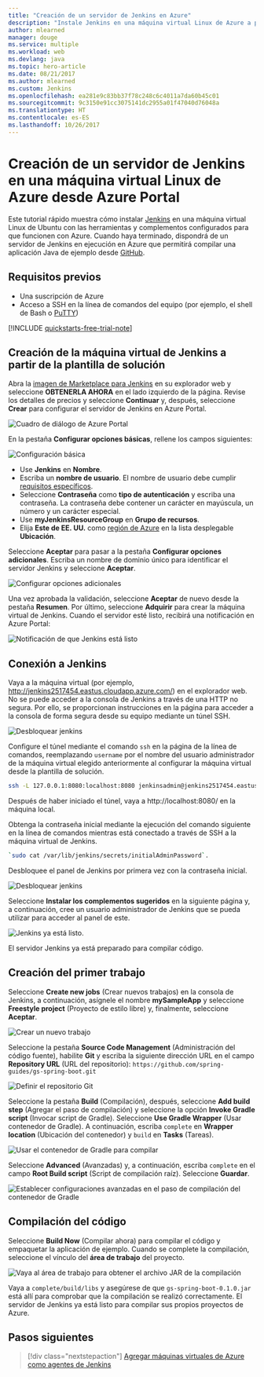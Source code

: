 ```yaml
---
title: "Creación de un servidor de Jenkins en Azure"
description: "Instale Jenkins en una máquina virtual Linux de Azure a partir de la plantilla de solución de Jenkins y genere una aplicación Java de ejemplo."
author: mlearned
manager: douge
ms.service: multiple
ms.workload: web
ms.devlang: java
ms.topic: hero-article
ms.date: 08/21/2017
ms.author: mlearned
ms.custom: Jenkins
ms.openlocfilehash: ea281e9c83bb37f78c248c6c4011a7da60b45c01
ms.sourcegitcommit: 9c3150e91cc3075141dc2955a01f47040d76048a
ms.translationtype: HT
ms.contentlocale: es-ES
ms.lasthandoff: 10/26/2017
---
```

# <a name="create-a-jenkins-server-on-an-azure-linux-vm-from-the-azure-portal"></a>Creación de un servidor de Jenkins en una máquina virtual Linux de Azure desde Azure Portal

Este tutorial rápido muestra cómo instalar [Jenkins](https://jenkins.io) en una máquina virtual Linux de Ubuntu con las herramientas y complementos configurados para que funcionen con Azure. Cuando haya terminado, dispondrá de un servidor de Jenkins en ejecución en Azure que permitirá compilar una aplicación Java de ejemplo desde [GitHub](https://github.com).

## <a name="prerequisites"></a>Requisitos previos

* Una suscripción de Azure
* Acceso a SSH en la línea de comandos del equipo (por ejemplo, el shell de Bash o [PuTTY](http://www.putty.org/))

[!INCLUDE [quickstarts-free-trial-note](../../includes/quickstarts-free-trial-note.md)]

## <a name="create-the-jenkins-vm-from-the-solution-template"></a>Creación de la máquina virtual de Jenkins a partir de la plantilla de solución

Abra la [imagen de Marketplace para Jenkins](https://azuremarketplace.microsoft.com/marketplace/apps/azure-oss.jenkins?tab=Overview) en su explorador web y seleccione **OBTENERLA AHORA** en el lado izquierdo de la página. Revise los detalles de precios y seleccione **Continuar** y, después, seleccione **Crear** para configurar el servidor de Jenkins en Azure Portal. 
   
![Cuadro de diálogo de Azure Portal](./media/install-jenkins-solution-template/ap-create.png)

En la pestaña **Configurar opciones básicas**, rellene los campos siguientes:

![Configuración básica](./media/install-jenkins-solution-template/ap-basic.png)

* Use **Jenkins** en **Nombre**.
* Escriba un **nombre de usuario**. El nombre de usuario debe cumplir [requisitos específicos](/azure/virtual-machines/linux/faq#what-are-the-username-requirements-when-creating-a-vm).
* Seleccione **Contraseña** como **tipo de autenticación** y escriba una contraseña. La contraseña debe contener un carácter en mayúscula, un número y un carácter especial.
* Use **myJenkinsResourceGroup** en **Grupo de recursos**.
* Elija **Este de EE. UU.** como [región de Azure](https://azure.microsoft.com/regions/?ref=microsoft.com&utm_source=microsoft.com&utm_medium=docs&utm_campaign=visualstudio) en la lista desplegable **Ubicación**.

Seleccione **Aceptar** para pasar a la pestaña **Configurar opciones adicionales**. Escriba un nombre de dominio único para identificar el servidor Jenkins y seleccione **Aceptar**.

![Configurar opciones adicionales](./media/install-jenkins-solution-template/ap-addtional.png)  

 Una vez aprobada la validación, seleccione **Aceptar** de nuevo desde la pestaña **Resumen**. Por último, seleccione **Adquirir** para crear la máquina virtual de Jenkins. Cuando el servidor esté listo, recibirá una notificación en Azure Portal:   

![Notificación de que Jenkins está listo](./media/install-jenkins-solution-template/jenkins-deploy-notification-ready.png)

## <a name="connect-to-jenkins"></a>Conexión a Jenkins

Vaya a la máquina virtual (por ejemplo, http://jenkins2517454.eastus.cloudapp.azure.com/) en el explorador web. No se puede acceder a la consola de Jenkins a través de una HTTP no segura. Por ello, se proporcionan instrucciones en la página para acceder a la consola de forma segura desde su equipo mediante un túnel SSH.

![Desbloquear jenkins](./media/install-jenkins-solution-template/jenkins-ssh-instructions.png)

Configure el túnel mediante el comando `ssh` en la página de la línea de comandos, reemplazando `username` por el nombre del usuario administrador de la máquina virtual elegido anteriormente al configurar la máquina virtual desde la plantilla de solución.

```bash
ssh -L 127.0.0.1:8080:localhost:8080 jenkinsadmin@jenkins2517454.eastus.cloudapp.azure.com
```

Después de haber iniciado el túnel, vaya a http://localhost:8080/ en la máquina local. 

Obtenga la contraseña inicial mediante la ejecución del comando siguiente en la línea de comandos mientras está conectado a través de SSH a la máquina virtual de Jenkins.

```bash
`sudo cat /var/lib/jenkins/secrets/initialAdminPassword`.
```

Desbloquee el panel de Jenkins por primera vez con la contraseña inicial.

![Desbloquear jenkins](./media/install-jenkins-solution-template/jenkins-unlock.png)

Seleccione **Instalar los complementos sugeridos** en la siguiente página y, a continuación, cree un usuario administrador de Jenkins que se pueda utilizar para acceder al panel de este.

![Jenkins ya está listo.](./media/install-jenkins-solution-template/jenkins-welcome.png)

El servidor Jenkins ya está preparado para compilar código.

## <a name="create-your-first-job"></a>Creación del primer trabajo

Seleccione **Create new jobs** (Crear nuevos trabajos) en la consola de Jenkins, a continuación, asígnele el nombre **mySampleApp** y seleccione **Freestyle project** (Proyecto de estilo libre) y, finalmente, seleccione **Aceptar**.

![Crear un nuevo trabajo](./media/install-jenkins-solution-template/jenkins-new-job.png) 

Seleccione la pestaña **Source Code Management** (Administración del código fuente), habilite **Git** y escriba la siguiente dirección URL en el campo **Repository URL** (URL del repositorio): `https://github.com/spring-guides/gs-spring-boot.git`

![Definir el repositorio Git](./media/install-jenkins-solution-template/jenkins-job-git-configuration.png) 

Seleccione la pestaña **Build** (Compilación), después, seleccione **Add build step** (Agregar el paso de compilación) y seleccione la opción **Invoke Gradle script** (Invocar script de Gradle). Seleccione **Use Gradle Wrapper** (Usar contenedor de Gradle). A continuación, escriba `complete` en **Wrapper location** (Ubicación del contenedor) y `build` en **Tasks** (Tareas).

![Usar el contenedor de Gradle para compilar](./media/install-jenkins-solution-template/jenkins-job-gradle-config.png) 

Seleccione **Advanced** (Avanzadas) y, a continuación, escriba `complete` en el campo **Root Build script** (Script de compilación raíz). Seleccione **Guardar**.

![Establecer configuraciones avanzadas en el paso de compilación del contenedor de Gradle](./media/install-jenkins-solution-template/jenkins-job-gradle-advances.png) 

## <a name="build-the-code"></a>Compilación del código

Seleccione **Build Now** (Compilar ahora) para compilar el código y empaquetar la aplicación de ejemplo. Cuando se complete la compilación, seleccione el vínculo del **área de trabajo** del proyecto.

![Vaya al área de trabajo para obtener el archivo JAR de la compilación](./media/install-jenkins-solution-template/jenkins-access-workspace.png) 

Vaya a `complete/build/libs` y asegúrese de que `gs-spring-boot-0.1.0.jar` está allí para comprobar que la compilación se realizó correctamente. El servidor de Jenkins ya está listo para compilar sus propios proyectos de Azure.

## <a name="next-steps"></a>Pasos siguientes

> [!div class="nextstepaction"]
> [Agregar máquinas virtuales de Azure como agentes de Jenkins](jenkins-azure-vm-agents.md)
